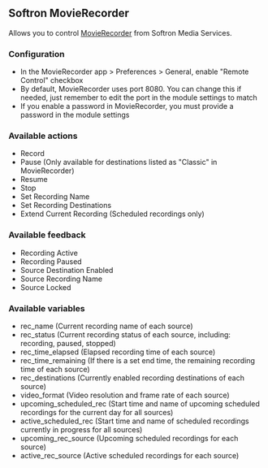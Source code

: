 ## Softron MovieRecorder

Allows you to control [MovieRecorder](https://softron.tv/products/movierecorder) from Softron Media Services.

### Configuration

- In the MovieRecorder app > Preferences > General, enable "Remote Control" checkbox
- By default, MovieRecorder uses port 8080. You can change this if needed, just remember to edit the port in the module settings to match
- If you enable a password in MovieRecorder, you must provide a password in the module settings

### Available actions

- Record
- Pause (Only available for destinations listed as "Classic" in MovieRecorder)
- Resume
- Stop
- Set Recording Name
- Set Recording Destinations
- Extend Current Recording (Scheduled recordings only)

### Available feedback

- Recording Active
- Recording Paused
- Source Destination Enabled
- Source Recording Name
- Source Locked

### Available variables

- rec_name (Current recording name of each source)
- rec_status (Current recording status of each source, including: recording, paused, stopped)
- rec_time_elapsed (Elapsed recording time of each source)
- rec_time_remaining (If there is a set end time, the remaining recording time of each source)
- rec_destinations (Currently enabled recording destinations of each source)
- video_format (Video resolution and frame rate of each source)
- upcoming_scheduled_rec (Start time and name of upcoming scheduled recordings for the current day for all sources)
- active_scheduled_rec (Start time and name of scheduled recordings currently in progress for all sources)
- upcoming_rec_source (Upcoming scheduled recordings for each source)
- active_rec_source (Active scheduled recordings for each source)
